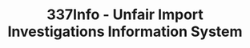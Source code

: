 ---
bigquery: https://console.cloud.google.com/bigquery?p=patents-public-data&d=usitc_investigations&page=dataset&project=sheets-management-319211
citation: US International Trade Commission 337Info Unfair Import Investigations Information
  System
contributors: US International Trade Comission
cost: None
description: US International Trade Commission 337Info Unfair Import Investigations
  Information System contains data on investigations done under Section 337. Section
  337 declares the infringement of certain statutory intellectual property rights
  and other forms of unfair competition in import trade to be unlawful practices.
  Most Section 337 investigations involve allegations of patent or registered trademark
  infringement.
documentation: FAQ and tutorial available on the site
last_edit: Mon, 04 Apr 2022 19:10:40 GMT
location: https://pubapps2.usitc.gov/337external/
maintained_by: US International Trade Comission
schema_fields: '[''dateOfPublicationFrNotice'', ''aljAssigned'', ''patentNumbers'',
  ''teoIdIssueDate'', ''currentActiveALJ'', ''investigationTermDate'', ''startDateMarkmanHearing'',
  ''teoReliefGranted'', ''gcAttorney'', ''copyrightNumbers'', ''invUnfairAct'', ''markmanHearing'',
  ''reportingRequirements'', ''ouiiAttorney'', ''htsNumbers'', ''title'', ''investigationNo'',
  ''patentNumber'', ''id'', ''endDateMarkmanHearing'', ''ouiiParticipation'', ''investigationType'',
  ''lastUpdated'', ''internalRemand'', ''dateComplaintFiled'', ''actualStartDateEvidHear'',
  ''currentStatus'', ''teoProceedingInvolved'', ''issueDateOtherNonFinal'', ''scheduledEndDateEvidHear'',
  ''dateCreated'', ''respondent'', ''finalIdOnViolationDue'', ''complainant'', ''finalDetNoViolation'',
  ''finalDetViolation'', ''targetDate'', ''cafcAppeals'', ''scheduledStartDateEvidHear'',
  ''docketNo'', ''finalIdOnViolationIssue'', ''teoIdDueDate'', ''trademarkNumbers'',
  ''publication_number'', ''actualEndDateEvidHear'']'
shortname: unfair_import_investigations
tags:
- import
- legal
- trade
timeframe: 2008-2021 (prior to 2008 downloadable as a JSON file)
title: 337Info - Unfair Import Investigations Information System
uuid: 2721f5ec-e599-4890-9265-9706719fc71e
---
